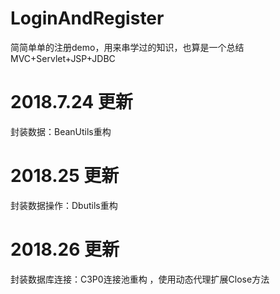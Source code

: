# LoginAndRegister

简简单单的注册demo，用来串学过的知识，也算是一个总结
MVC+Servlet+JSP+JDBC

# 2018.7.24 更新

封装数据：BeanUtils重构 

# 2018.25 更新

封装数据操作：Dbutils重构

# 2018.26 更新

封装数据库连接：C3P0连接池重构 ，使用动态代理扩展Close方法

